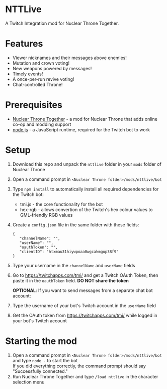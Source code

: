 # NTTLive
A Twitch Integration mod for Nuclear Throne Together.

# Features
* Viewer nicknames and their messages above enemies!
* Mutation and crown voting!
* New weapons powered by messages!
* Timely events!
* A once-per-run revive voting!
* Chat-controlled Throne!

# Prerequisites
* [Nuclear Throne Together](https://yellowafterlife.itch.io/nuclear-throne-together) - a mod for Nuclear Throne that adds online co-op and modding support
* [node.js](https://nodejs.org/en/) - a JavaScript runtime, required for the Twitch bot to work

# Setup
1. Download this repo and unpack the `nttlive` folder in your `mods` folder of Nuclear Throne
2. Open a command prompt in `<Nuclear Throne folder>/mods/nttlive/bot`
3. Type `npm install` to automatically install all required dependencies for the Twitch bot:
   * tmi.js - the core functionality for the bot
   * hex-rgb - allows convertion of the Twitch's hex colour values to GML-friendly RGB values
4. Create a `config.json` file in the same folder with these fields:
   ```
   {
      "channelName": "",
      "userName": "",
      "oauthToken": "",
      "clientID": "htxmau31hiywpoaa0wgcakmgup38f9"
   }
   ```
4. Type your username in the `channelName` and `userName` fields
5. Go to https://twitchapps.com/tmi/ and get a Twitch OAuth Token, then paste it in the `oauthToken` field. **DO NOT share the token**   
   
   **OPTIONAL**: If you want to send messages from a separate chat bot account:
7. Type the username of your bot's Twitch account in the `userName` field
8. Get the OAuth token from https://twitchapps.com/tmi/ while logged in your bot's Twitch account

# Starting the mod
1. Open a command prompt in `<Nuclear Throne folder>/mods/nttlive/bot` and type `node .` to start the bot   
   If you did everything correctly, the command prompt should say "Successfully connected."
2. Run Nuclear Throne Together and type `/load nttlive` in the character selection menu
